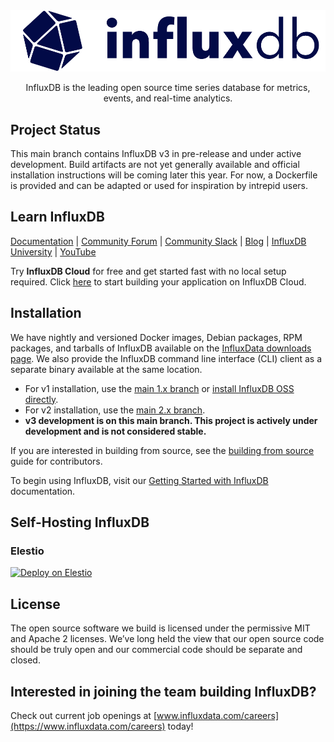 <div align="center">
 <picture>
    <source media="(prefers-color-scheme: light)" srcset="assets/influxdb-logo.png">
    <source media="(prefers-color-scheme: dark)" srcset="assets/influxdb-logo-dark.png">
    <img src="assets/influxdb-logo.png" alt="InfluxDB Logo" width="600">
  </picture>
 <p>
InfluxDB is the leading open source time series database for metrics, events, and real-time analytics.</p>

</div>


## Project Status
This main branch contains InfluxDB v3 in pre-release and under active development. Build artifacts are not yet generally available and official installation instructions will be coming later this year. For now, a Dockerfile is provided and can be adapted or used for inspiration by intrepid users.


## Learn InfluxDB
[Documentation](https://docs.influxdata.com/) | [Community Forum](https://community.influxdata.com/) | [Community Slack](https://www.influxdata.com/slack/) | [Blog](https://www.influxdata.com/blog/) | [InfluxDB University](https://university.influxdata.com/) | [YouTube](https://www.youtube.com/@influxdata8893)

Try **InfluxDB Cloud** for free and get started fast with no local setup required. Click [here](https://cloud2.influxdata.com/signup) to start building your application on InfluxDB Cloud.


## Installation
We have nightly and versioned Docker images, Debian packages, RPM packages, and tarballs of InfluxDB available on the [InfluxData downloads page](https://portal.influxdata.com/downloads/). We also provide the InfluxDB command line interface (CLI) client as a separate binary available at the same location.

- For v1 installation, use the [main 1.x branch](https://github.com/influxdata/influxdb/tree/master-1.x) or [install InfluxDB OSS directly](https://docs.influxdata.com/influxdb/v1/introduction/install/#installing-influxdb-oss).
- For v2 installation, use the [main 2.x branch](https://github.com/influxdata/influxdb/tree/main-2.x).
- **v3 development is on this main branch. This project is actively under development and is not considered stable.**

If you are interested in building from source, see the [building from source](https://github.com/influxdata/influxdb/blob/main-2.x/CONTRIBUTING.md#building-from-source) guide for contributors.

To begin using InfluxDB, visit our [Getting Started with InfluxDB](https://docs.influxdata.com/influxdb/v1/introduction/get-started/) documentation.


## Self-Hosting InfluxDB

### Elestio

[![Deploy on Elestio](https://elest.io/images/logos/deploy-to-elestio-btn.png)](https://elest.io/open-source/influxdb)


## License
The open source software we build is licensed under the permissive MIT and Apache 2 licenses. We’ve long held the view that our open source code should be truly open and our commercial code should be separate and closed. 


## Interested in joining the team building InfluxDB?
Check out current job openings at [www.influxdata.com/careers](https://www.influxdata.com/careers) today!
